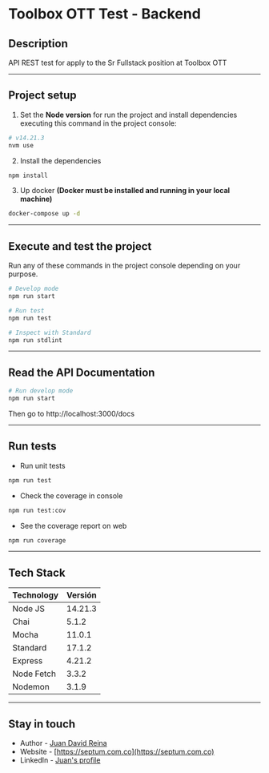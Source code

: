 # Toolbox OTT Test - Backend

## Description

API REST test for apply to the Sr Fullstack position at Toolbox OTT

___

## Project setup
1. Set the **Node version** for run the project and install dependencies executing this command in the project console:
```bash
# v14.21.3
nvm use
```

2. Install the dependencies
```bash
npm install
```

3. Up docker **(Docker must be installed and running in your local machine)**
```bash
docker-compose up -d
```
___

## Execute and test the project
Run any of these commands in the project console depending on your purpose.

```bash
# Develop mode
npm run start
```

```bash
# Run test
npm run test
```

```bash
# Inspect with Standard
npm run stdlint
```
___

## Read the API Documentation

```bash
# Run develop mode
npm run start
```

Then go to http://localhost:3000/docs
___

## Run tests
- Run unit tests
```bash
npm run test
```

- Check the coverage in console
```bash
npm run test:cov
```

- See the coverage report on web
```bash
npm run coverage
```
___

## Tech Stack

| Technology | Versión |
| ---------- | ------- |
| Node JS    | 14.21.3 |
| Chai       | 5.1.2   |
| Mocha      | 11.0.1  |
| Standard   | 17.1.2  |
| Express    | 4.21.2  |
| Node Fetch | 3.3.2   |
| Nodemon    | 3.1.9   |
___


## Stay in touch

- Author - [Juan David Reina](https://github.com/jdreina7)
- Website - [https://septum.com.co](https://septum.com.co)
- LinkedIn - [Juan's profile](https://www.linkedin.com/in/jdreina/)

